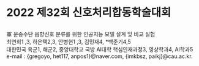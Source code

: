 # 2022 제32회 신호처리합동학술대회<p>
軍 운송수단 음향신호 분류를 위한 인공지능 모델 설계 및 비교 실험<br>
최연희1 ,3, 하은택2,3, 안병현1 ,3, 김민재4, *백준기4,5<br>
대한민국 육군1, 해군2, 중앙대학교 국방 AI대학 핵심인재과정3, 영상학과4, AI학과5<br>
e-mail : {gregoyo, het117, anpos1}@naver.com, {imkbsz, paikj}@cau.ac.kr.

